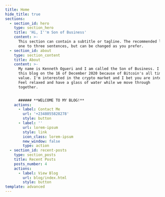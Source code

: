 ```yaml
---
title: Home
hide_title: true
sections:
  - section_id: hero
    type: section_hero
    title: 'Hi, I''m Son of Business'
    content: >-
      This section can contain a subtitle or tagline. The recommended length is
      one to three sentences, but can be changed as you prefer.
  - section_id: about
    type: section_content
    title: About
    content: >-
      My name is Kenneth Ogueri and I am called the Son of Business. I started
      this blog on the 16 of December 2020 because of Bitcoin's all time high
      value. I'm interested in the crypto market and I bet you are interested.
      Feel relaxed and have a glass of water while we move through
      together.                


      ###### **WELCOME TO MY BLOG!**                                     *Kenog*
    actions:
      - label: Contact Me
        url: '+2348055828278'
        style: button
      - label: ''
        url: lorem-ipsum
        style: link
        icon_class: lorem-ipsum
        new_window: false
        type: action
  - section_id: recent-posts
    type: section_posts
    title: Recent Posts
    posts_number: 4
    actions:
      - label: View Blog
        url: blog/index.html
        style: button
template: advanced
---
```

